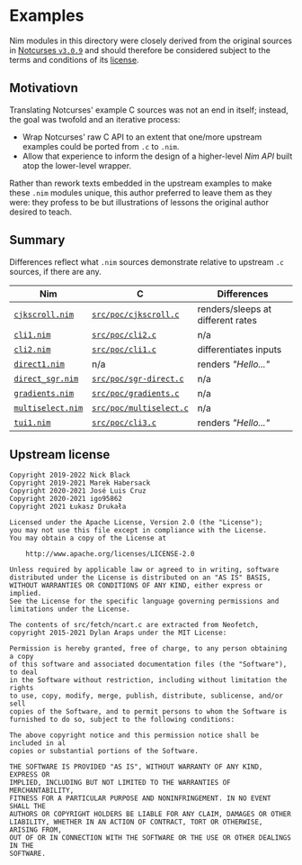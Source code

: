 # Examples

Nim modules in this directory were closely derived from the original sources in [Notcurses `v3.0.9`](https://github.com/dankamongmen/notcurses/tree/v3.0.9) and should therefore be considered subject to the terms and conditions of its [license](https://github.com/dankamongmen/notcurses/blob/v3.0.9/COPYRIGHT).

## Motivatiovn

Translating Notcurses' example C sources was not an end in itself; instead, the goal was twofold and an iterative process:
* Wrap Notcurses' raw C API to an extent that one/more upstream examples could be ported from `.c` to `.nim`.
* Allow that experience to inform the design of a higher-level *Nim API* built atop the lower-level wrapper.

Rather than rework texts embedded in the upstream examples to make these `.nim` modules unique, this author preferred to leave them as they were: they profess to be but illustrations of lessons the original author desired to teach.

## Summary

Differences reflect what `.nim` sources demonstrate relative to upstream `.c` sources, if there are any.

| Nim                                  | C                            |  Differences                      |
| ------------------------------------ | ---------------------------- | --------------------------------- |
| [`cjkscroll.nim`](cjkscroll.nim)     | [`src/poc/cjkscroll.c`][1]   | renders/sleeps at different rates |
| [`cli1.nim`](cli1.nim)               | [`src/poc/cli2.c`][2]        | n/a                               |
| [`cli2.nim`](cli2.nim)               | [`src/poc/cli1.c`][3]        | differentiates inputs             |
| [`direct1.nim`](direct1.nim)         | n/a                          | renders *"Hello..."*              |
| [`direct_sgr.nim`](direct_sgr.nim)   | [`src/poc/sgr-direct.c`][4]  | n/a                               |
| [`gradients.nim`](gradients.nim)     | [`src/poc/gradients.c`][5]   | n/a                               |
| [`multiselect.nim`](multiselect.nim) | [`src/poc/multiselect.c`][6] | n/a                               |
| [`tui1.nim`](tui1.nim)               | [`src/poc/cli3.c`][7]        | renders *"Hello..."*              |

[1]: https://github.com/dankamongmen/notcurses/blob/v3.0.9/src/poc/cjkscroll.c
[2]: https://github.com/dankamongmen/notcurses/blob/v3.0.9/src/poc/cli2.c
[3]: https://github.com/dankamongmen/notcurses/blob/v3.0.9/src/poc/cli1.c
[4]: https://github.com/dankamongmen/notcurses/blob/v3.0.9/src/poc/sgr-direct.c
[5]: https://github.com/dankamongmen/notcurses/blob/v3.0.9/src/poc/gradients.c
[6]: https://github.com/dankamongmen/notcurses/blob/v3.0.9/src/poc/multiselect.c
[7]: https://github.com/dankamongmen/notcurses/blob/v3.0.9/src/poc/cli3.c

## Upstream license

```text
Copyright 2019-2022 Nick Black
Copyright 2019-2021 Marek Habersack
Copyright 2020-2021 José Luis Cruz
Copyright 2020-2021 igo95862
Copyright 2021 Łukasz Drukała

Licensed under the Apache License, Version 2.0 (the "License");
you may not use this file except in compliance with the License.
You may obtain a copy of the License at

    http://www.apache.org/licenses/LICENSE-2.0

Unless required by applicable law or agreed to in writing, software
distributed under the License is distributed on an "AS IS" BASIS,
WITHOUT WARRANTIES OR CONDITIONS OF ANY KIND, either express or implied.
See the License for the specific language governing permissions and
limitations under the License.

The contents of src/fetch/ncart.c are extracted from Neofetch,
copyright 2015-2021 Dylan Araps under the MIT License:

Permission is hereby granted, free of charge, to any person obtaining a copy
of this software and associated documentation files (the "Software"), to deal
in the Software without restriction, including without limitation the rights
to use, copy, modify, merge, publish, distribute, sublicense, and/or sell
copies of the Software, and to permit persons to whom the Software is
furnished to do so, subject to the following conditions:

The above copyright notice and this permission notice shall be included in al
copies or substantial portions of the Software.

THE SOFTWARE IS PROVIDED "AS IS", WITHOUT WARRANTY OF ANY KIND, EXPRESS OR
IMPLIED, INCLUDING BUT NOT LIMITED TO THE WARRANTIES OF MERCHANTABILITY,
FITNESS FOR A PARTICULAR PURPOSE AND NONINFRINGEMENT. IN NO EVENT SHALL THE
AUTHORS OR COPYRIGHT HOLDERS BE LIABLE FOR ANY CLAIM, DAMAGES OR OTHER
LIABILITY, WHETHER IN AN ACTION OF CONTRACT, TORT OR OTHERWISE, ARISING FROM,
OUT OF OR IN CONNECTION WITH THE SOFTWARE OR THE USE OR OTHER DEALINGS IN THE
SOFTWARE.
```
